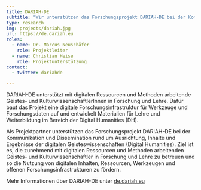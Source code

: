 ```yaml
---
title: DARIAH-DE
subtitle: "Wir unterstützen das Forschungsprojekt DARIAH-DE bei der Kommunikation und Dissemination rund um Ausrichtung, Inhalte und Ergebnisse der digitalen Geisteswissenschaften (Digital Humanities)."
type: research
img: projects/dariah.jpg
url: https://de.dariah.eu
roles:
  - name: Dr. Marcus Neuschäfer
    role: Projektleiter
  - name: Christian Heise
    role: Projektunterstützung
contact:
  - twitter: dariahde

---
```


DARIAH-DE unterstützt mit digitalen Ressourcen und Methoden arbeitende Geistes- und KulturwissenschaftlerInnen in Forschung und Lehre. Dafür baut das Projekt eine digitale Forschungsinfrastruktur für Werkzeuge und Forschungsdaten auf und entwickelt Materialien für Lehre und Weiterbildung im Bereich der Digital Humanities (DH).

Als Projektpartner unterstützen das Forschungsprojekt DARIAH-DE bei der Kommunikation und Dissemination rund um Ausrichtung, Inhalte und Ergebnisse der digitalen Geisteswissenschaften (Digital Humanities). Ziel ist es, die zunehmend mit digitalen Ressourcen und Methoden arbeitenden Geistes- und Kulturwissenschaftler in Forschung und Lehre zu betreuen und so die Nutzung von digitalen Inhalten, Ressourcen, Werkzeugen und offenen Forschungsinfrastrukturen zu fördern.

Mehr Informationen über DARIAH-DE unter [de.dariah.eu](http://de.dariah.eu)
